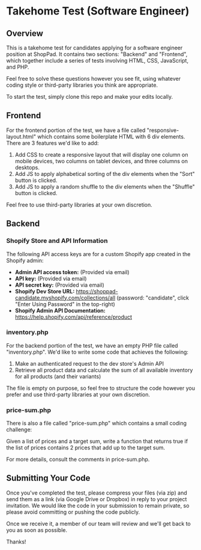# Takehome Test (Software Engineer)

## Overview

This is a takehome test for candidates applying for a software engineer
position at ShopPad. It contains two sections: "Backend" and "Frontend", which
together include a series of tests involving HTML, CSS, JavaScript, and PHP.
 
Feel free to solve these questions however you see fit, using whatever coding
style or third-party libraries you think are appropriate.

To start the test, simply clone this repo and make your edits locally.

## Frontend

For the frontend portion of the test, we have a file called
"responsive-layout.html" which contains some boilerplate HTML with 6 div
elements. There are 3 features we'd like to add:

1. Add CSS to create a responsive layout that will display one column on mobile
devices, two columns on tablet devices, and three columns on desktops.
2. Add JS to apply alphabetical sorting of the div elements when the "Sort"
button is clicked.
3. Add JS to apply a random shuffle to the div elements when the "Shuffle"
button is clicked.

Feel free to use third-party libraries at your own discretion.

## Backend

### Shopify Store and API Information
The following API access keys are for a custom Shopify app created in the Shopify admin:
* **Admin API access token:** (Provided via email)
* **API key:** (Provided via email)
* **API secret key:** (Provided via email)
* **Shopify Dev Store URL:** https://shoppad-candidate.myshopify.com/collections/all
(password: "candidate", click "Enter Using Password" in the top-right)
* **Shopify Admin API Documentation:** https://help.shopify.com/api/reference/product

### inventory.php
For the backend portion of the test, we have an empty PHP file called
"inventory.php". We'd like to write some code that achieves the following:

1. Make an authenticated request to the dev store's Admin API
2. Retrieve all product data and calculate the sum of all available inventory
for all products (and their variants)

The file is empty on purpose, so feel free to structure the code however you
prefer and use third-party libraries at your own discretion.

### price-sum.php
There is also a file called "price-sum.php" which contains a small coding
challenge:

Given a list of prices and a target sum, write a function that returns true if
the list of prices contains 2 prices that add up to the target sum.

For more details, consult the comments in price-sum.php.

## Submitting Your Code

Once you've completed the test, please compress your files (via zip) and
send them as a link (via Google Drive or Dropbox) in reply to your project invitation. 
We would like the code in your submission to remain private, so please avoid committing 
or pushing the code publicly.

Once we receive it, a member of our team will review and we'll get back to you
as soon as possible.

Thanks!
